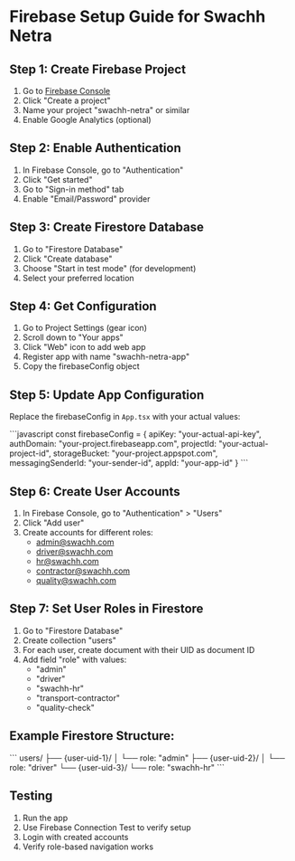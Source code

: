 # Firebase Setup Guide for Swachh Netra

## Step 1: Create Firebase Project
1. Go to [Firebase Console](https://console.firebase.google.com/)
2. Click "Create a project"
3. Name your project "swachh-netra" or similar
4. Enable Google Analytics (optional)

## Step 2: Enable Authentication
1. In Firebase Console, go to "Authentication"
2. Click "Get started"
3. Go to "Sign-in method" tab
4. Enable "Email/Password" provider

## Step 3: Create Firestore Database
1. Go to "Firestore Database"
2. Click "Create database"
3. Choose "Start in test mode" (for development)
4. Select your preferred location

## Step 4: Get Configuration
1. Go to Project Settings (gear icon)
2. Scroll down to "Your apps"
3. Click "Web" icon to add web app
4. Register app with name "swachh-netra-app"
5. Copy the firebaseConfig object

## Step 5: Update App Configuration
Replace the firebaseConfig in `App.tsx` with your actual values:

\`\`\`javascript
const firebaseConfig = {
  apiKey: "your-actual-api-key",
  authDomain: "your-project.firebaseapp.com",
  projectId: "your-actual-project-id",
  storageBucket: "your-project.appspot.com",
  messagingSenderId: "your-sender-id",
  appId: "your-app-id"
}
\`\`\`

## Step 6: Create User Accounts
1. In Firebase Console, go to "Authentication" > "Users"
2. Click "Add user"
3. Create accounts for different roles:
   - admin@swachh.com
   - driver@swachh.com
   - hr@swachh.com
   - contractor@swachh.com
   - quality@swachh.com

## Step 7: Set User Roles in Firestore
1. Go to "Firestore Database"
2. Create collection "users"
3. For each user, create document with their UID as document ID
4. Add field "role" with values:
   - "admin"
   - "driver"
   - "swachh-hr"
   - "transport-contractor"
   - "quality-check"

## Example Firestore Structure:
\`\`\`
users/
  ├── {user-uid-1}/
  │   └── role: "admin"
  ├── {user-uid-2}/
  │   └── role: "driver"
  └── {user-uid-3}/
      └── role: "swachh-hr"
\`\`\`

## Testing
1. Run the app
2. Use Firebase Connection Test to verify setup
3. Login with created accounts
4. Verify role-based navigation works
